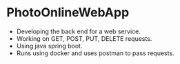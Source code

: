 # PhotoOnlineWebApp

- Developing the back end for a web service.
- Working on GET, POST, PUT, DELETE requests.
- Using java spring boot.
- Runs using docker and uses postman to pass requests.
